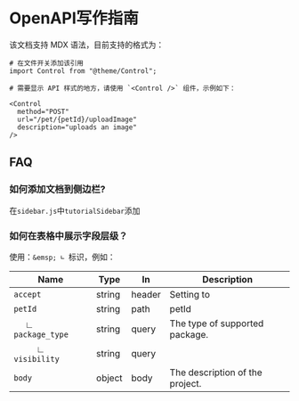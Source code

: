 # OpenAPI写作指南

该文档支持 MDX 语法，目前支持的格式为：

```
# 在文件开关添加该引用
import Control from "@theme/Control";

# 需要显示 API 样式的地方，请使用 `<Control />` 组件，示例如下：

<Control
  method="POST"
  url="/pet/{petId}/uploadImage"
  description="uploads an image"
/>
```

## FAQ

### 如何添加文档到侧边栏?

在`sidebar.js`中`tutorialSidebar`添加

### 如何在表格中展示字段层级？

使用：`&emsp; ∟ `标识，例如：

| Name                         | Type   | In     | Description                     |
| ---------------------------- | ------ | ------ | ------------------------------- |
| `accept`                     | string | header | Setting to                      |
| `petId`                      | string | path   | petId                           |
| &emsp; ∟ `package_type`      | string | query  | The type of supported package.  |
| &emsp; &emsp; ∟ `visibility` | string | query  |                                 |
| `body`                       | object | body   | The description of the project. |
